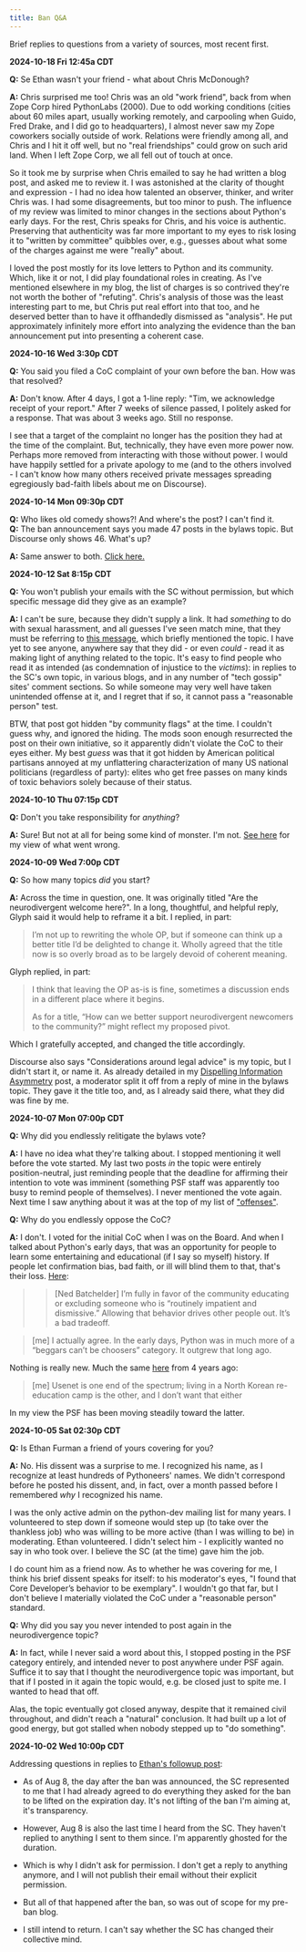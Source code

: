 ```yaml
---
title: Ban Q&A
---
```

Brief replies to questions from a variety of sources, most recent first.

**2024-10-18 Fri 12:45a CDT**

**Q:** Se Ethan wasn't your friend - what about Chris McDonough?

**A:** Chris surprised me too! Chris was an old "work friend", back from when Zope Corp hired PythonLabs (2000). Due to odd working conditions (cities about 60 miles apart, usually working remotely, and carpooling when Guido, Fred Drake, and I did go to headquarters), I almost never saw my Zope coworkers socially outside of work. Relations were friendly among all, and Chris and I hit it off well, but no "real friendships" could grow on such arid land. When I left Zope Corp, we all fell out of touch at once.

So it took me by surprise when Chris emailed to say he had written a blog post, and asked me to review it. I was astonished at the clarity of thought and expression - I had no idea how talented an observer, thinker, and writer Chris was. I had some disagreements, but too minor to push. The influence of my review was limited to minor changes in the sections about Python's early days. For the rest, Chris speaks for Chris, and his voice is authentic. Preserving that authenticity was far more important to my eyes to risk losing it to "written by committee" quibbles over, e.g., guesses about what some of the charges against me were "really" about.

I loved the post mostly for its love letters to Python and its community. Which, like it or not, I did play foundational roles in creating. As I've mentioned elsewhere in my blog, the list of charges is so contrived they're not worth the bother of "refuting". Chris's analysis of those was the least interesting part to me, but Chris put real effort into that too, and he deserved better than to have it offhandedly dismissed as "analysis". He put approximately infinitely more effort into analyzing the evidence than the ban announcement put into presenting a coherent case.

**2024-10-16 Wed 3:30p CDT**

**Q:** You said you filed a CoC complaint of your own before the ban. How was that resolved?

**A:** Don't know. After 4 days, I got a 1-line reply: "Tim, we acknowledge receipt of your report." After 7 weeks of silence passed, I politely asked for a response. That was about 3 weeks ago. Still no response.

I see that a target of the complaint no longer has the position they had at the time of the complaint. But, technically, they have even more power now. Perhaps more removed from interacting with those without power. I would have happily settled for a private apology to me (and to the others involved - I can't know how many others received private messages spreading egregiously bad-faith libels about me on Discourse).

**2024-10-14 Mon 09:30p CDT**

**Q:** Who likes old comedy shows?! And where's the post? I can't find it.<br>
**Q:** The ban announcement says you made 47 posts in the bylaws topic. But Discourse only shows 46. What's up?

**A:** Same answer to both. [Click here.](xxxx)

**2024-10-12 Sat 8:15p CDT**

**Q:** You won't publish your emails with the SC without permission, but which specific message did they give as an example?

**A:** I can't be sure, because they didn't supply a link. It had _something_ to do with sexual harassment, and all guesses I've seen match mine, that they must be referring to [this message](https://discuss.python.org/t/for-your-consideration-proposed-bylaws-changes-to-improve-our-membership-experience/55696/75), which briefly mentioned the topic. I have yet to see anyone, anywhere say that they did - or even _could_ - read it as making light of anything related to the topic. It's easy to find people who read it as intended (as condemnation of injustice to the _victims_): in replies to the SC's own topic, in various blogs, and in any number of "tech gossip" sites' comment sections. So while someone may very well have taken unintended offense at it, and I regret that if so, it cannot pass a "reasonable person" test.

BTW, that post got hidden "by community flags" at the time. I couldn't guess why, and ignored the hiding. The mods soon enough resurrected the post on their own initiative, so it apparently didn't violate the CoC to their eyes either. My best _guess_ was that it got hidden by American political partisans annoyed at my unflattering characterization of many US national politicians (regardless of party): elites who get free passes on many kinds of toxic behaviors solely because of their status.

**2024-10-10 Thu 07:15p CDT**

**Q:** Don't you take responsibility for _anything_?

**A:** Sure! But not at all for being some kind of monster. I'm not. [See here](meaculpa) for my view of what went wrong.

**2024-10-09 Wed 7:00p CDT**

**Q:** So how many topics _did_ you start?

**A:** Across the time in question, one. It was originally titled "Are the neurodivergent welcome here?". In a long, thoughtful, and helpful reply, Glyph said it would help to reframe it a bit. I replied, in part:
> I’m not up to rewriting the whole OP, but if someone can think up a better title I’d be delighted to change it. Wholly agreed that the title now is so overly broad as to be largely devoid of coherent meaning.

Glyph replied, in part:
>  I think that leaving the OP as-is is fine, sometimes a discussion ends in a different place where it begins.
>
> As for a title, “How can we better support neurodivergent newcomers to the community?” might reflect my proposed pivot.

Which I gratefully accepted, and changed the title accordingly.

Discourse also says "Considerations around legal advice" is my topic, but I didn't start it, or name it. As already detailed in my [Dispelling Information Asymmetry](ban) post, a moderator split it off from a reply of mine in the bylaws topic. They gave it the title too, and, as I already said there, what they did was fine by me.


**2024-10-07 Mon 07:00p CDT**

**Q:** Why did you endlessly relitigate the bylaws vote?

**A:** I have no idea what they're talking about. I stopped mentioning it well before the vote started. My last two posts _in_ the topic were entirely position-neutral, just reminding people that the deadline for affirming their intention to vote was imminent (something PSF staff was apparently too busy to remind people of themselves). I never mentioned the vote again. Next time I saw anything about it was at the top of my list of ["offenses"](crimes).

**Q:** Why do you endlessly oppose the CoC?

**A:** I don't. I voted for the initial CoC when I was on the Board. And when I talked about Python's early days, that was an opportunity for people to learn some entertaining and educational (if I say so myself) history. If people let confirmation bias, bad faith, or ill will blind them to that, that's their loss. [Here](https://discuss.python.org/t/inclusive-communications-expectations-in-python-spaces/57950/15):
>> [Ned Batchelder] I’m fully in favor of the community educating or excluding someone who is “routinely impatient and dismissive.” Allowing that behavior drives other people out. It’s a bad tradeoff.

> [me] I actually agree. In the early days, Python was in much more of a “beggars can’t be choosers” category. It outgrew that long ago.

Nothing is really new. Much the same [here](https://discuss.python.org/t/discussion-about-recent-coc-events/5778/23) from 4 years ago:
> [me] Usenet is one end of the spectrum; living in a North Korean re-education camp is the other, and I don’t want that either

In my view the PSF has been moving steadily toward the latter.

**2024-10-05 Sat 02:30p CDT**

**Q:** Is Ethan Furman a friend of yours covering for you?

**A:** No. His dissent was a surprise to me. I recognized his name, as I recognize at least hundreds of Pythoneers' names. We didn't correspond before he posted his dissent, and, in fact, over a month passed before I remembered _why_ I recognized his name.

I was the only active admin on the python-dev mailing list for many years. I volunteered to step down if someone would step up (to take over the thankless job) who was willing to be more active (than I was willing to be) in moderating. Ethan volunteered. I didn't select him - I explicitly wanted no say in who took over. I believe the SC (at the time) gave him the job.

I do count him as a friend now. As to whether he was covering for me, I think his brief dissent speaks for itself: to his moderator's eyes, "I found that Core Developer’s behavior to be exemplary". I wouldn't go that far, but I don't believe I materially violated the CoC under a "reasonable person" standard.

**Q:** Why did you say you never intended to post again in the neurodivergence topic?

**A:** In fact, while I never said a word about this, I stopped posting in the PSF category entirely, and intended never to post anywhere under PSF again. Suffice it to say that I thought the neurodivergence topic was important, but that if I posted in it again the topic would, e.g. be closed just to spite me. I wanted to head that off.

Alas, the topic eventually got closed anyway, despite that it remained civil throughout, and didn't reach a "natural" conclusion. It had built up a lot of good energy, but got stalled when nobody stepped up to "do something". 

**2024-10-02 Wed 10:00p CDT**

Addressing questions in replies to [Ethan's followup post](https://discuss.python.org/t/shedding-light-on-a-three-month-suspension/66337):

- As of Aug 8, the day after the ban was announced, the SC represented to me that I had already agreed to do everything they asked for the ban to be lifted on the expiration day. It's not lifting of the ban I'm aiming at, it's transparency.

- However, Aug 8 is also the last time I heard from the SC. They haven't replied to anything I sent to them since. I'm apparently ghosted for the duration.

- Which is why I didn't ask for permission. I don't get a reply to anything anymore, and I will not publish their email without their explicit permission.

- But all of that happened after the ban, so was out of scope for my pre-ban blog.

- I still intend to return. I can't say whether the SC has changed their collective mind.
